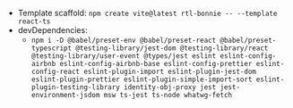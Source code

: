 - Template scaffold: `npm create vite@latest rtl-bonnie -- --template react-ts`
- devDependencies:
  - `npm i -D @babel/preset-env @babel/preset-react @babel/preset-typescript @testing-library/jest-dom @testing-library/react @testing-library/user-event @types/jest eslint eslint-config-airbnb eslint-config-airbnb-base eslint-config-prettier eslint-config-react eslint-plugin-import eslint-plugin-jest-dom eslint-plugin-prettier eslint-plugin-simple-import-sort eslint-plugin-testing-library identity-obj-proxy jest jest-environment-jsdom msw ts-jest ts-node whatwg-fetch`